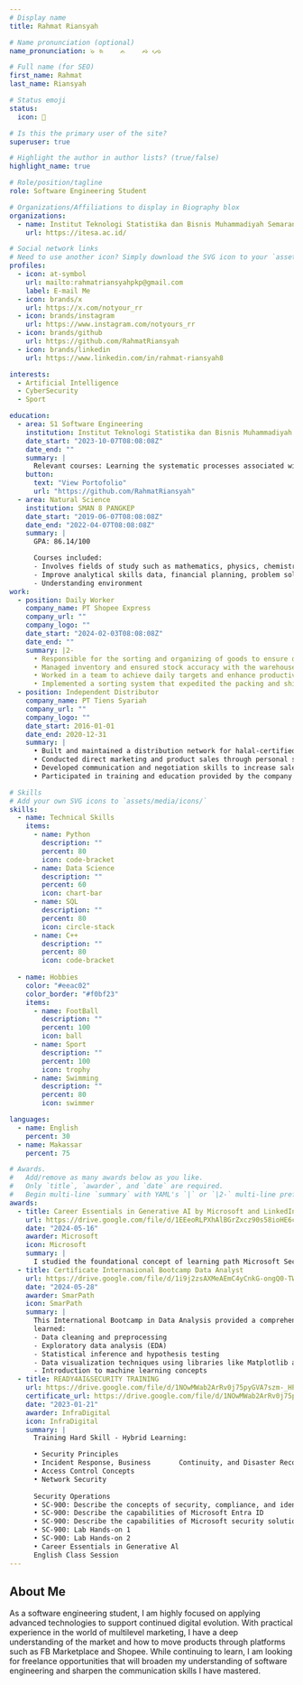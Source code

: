 ```yaml
---
# Display name
title: Rahmat Riansyah

# Name pronunciation (optional)
name_pronunciation: ᨔᨗ ᨑᨗ    ᨊ    ᨄ ᨌᨙ

# Full name (for SEO)
first_name: Rahmat
last_name: Riansyah

# Status emoji
status:
  icon: 🐺

# Is this the primary user of the site?
superuser: true

# Highlight the author in author lists? (true/false)
highlight_name: true

# Role/position/tagline
role: Software Engineering Student

# Organizations/Affiliations to display in Biography blox
organizations:
  - name: Institut Teknologi Statistika dan Bisnis Muhammadiyah Semarang
    url: https://itesa.ac.id/

# Social network links
# Need to use another icon? Simply download the SVG icon to your `assets/media/icons/` folder.
profiles:
  - icon: at-symbol
    url: mailto:rahmatriansyahpkp@gmail.com
    label: E-mail Me
  - icon: brands/x
    url: https://x.com/notyour_rr
  - icon: brands/instagram
    url: https://www.instagram.com/notyours_rr
  - icon: brands/github
    url: https://github.com/RahmatRiansyah
  - icon: brands/linkedin
    url: https://www.linkedin.com/in/rahmat-riansyah8

interests:
  - Artificial Intelligence
  - CyberSecurity
  - Sport

education:
  - area: S1 Software Engineering
    institution: Institut Teknologi Statistika dan Bisnis Muhammadiyah Semarang
    date_start: "2023-10-07T08:08:08Z"
    date_end: ""
    summary: |
      Relevant courses: Learning the systematic processes associated with project design, programming languages, development, testing, maintenance, and software management. Able to maintain high GPAs at both of his studies with many involvements in organizations.
    button:
      text: "View Portofolio"
      url: "https://github.com/RahmatRiansyah"
  - area: Natural Science
    institution: SMAN 8 PANGKEP
    date_start: "2019-06-07T08:08:08Z"
    date_end: "2022-04-07T08:08:08Z"
    summary: |
      GPA: 86.14/100

      Courses included:
      - Involves fields of study such as mathematics, physics, chemistry, and biology. 
      - Improve analytical skills data, financial planning, problem solving, scientific research, product development.
      - Understanding environment
work:
  - position: Daily Worker
    company_name: PT Shopee Express
    company_url: ""
    company_logo: ""
    date_start: "2024-02-03T08:08:08Z"
    date_end: ""
    summary: |2-
      • Responsible for the sorting and organizing of goods to ensure delivery efficiency. 
      • Managed inventory and ensured stock accuracy with the warehouse management system. 
      • Worked in a team to achieve daily targets and enhance productivity. 
      • Implemented a sorting system that expedited the packing and shipping process
  - position: Independent Distributor
    company_name: PT Tiens Syariah
    company_url: ""
    company_logo: ""
    date_start: 2016-01-01
    date_end: 2020-12-31
    summary: |
      • Built and maintained a distribution network for halal-certified health products.  
      • Conducted direct marketing and product sales through personal selling strategies in accordance with Sharia principles. 
      • Developed communication and negotiation skills to increase sales and expand the network. 
      • Participated in training and education provided by the company to enhance product knowledge and marketing skills.

# Skills
# Add your own SVG icons to `assets/media/icons/`
skills:
  - name: Technical Skills
    items:
      - name: Python
        description: ""
        percent: 80
        icon: code-bracket
      - name: Data Science
        description: ""
        percent: 60
        icon: chart-bar
      - name: SQL
        description: ""
        percent: 80
        icon: circle-stack
      - name: C++
        description: ""
        percent: 80
        icon: code-bracket
      
  - name: Hobbies
    color: "#eeac02"
    color_border: "#f0bf23"
    items:
      - name: FootBall
        description: ""
        percent: 100
        icon: ball
      - name: Sport
        description: ""
        percent: 100
        icon: trophy
      - name: Swimming
        description: ""
        percent: 80
        icon: swimmer

languages:
  - name: English
    percent: 30
  - name: Makassar
    percent: 75

# Awards.
#   Add/remove as many awards below as you like.
#   Only `title`, `awarder`, and `date` are required.
#   Begin multi-line `summary` with YAML's `|` or `|2-` multi-line prefix and indent 2 spaces below.
awards:
  - title: Career Essentials in Generative AI by Microsoft and LinkedIn
    url: https://drive.google.com/file/d/1EEeoRLPXhAlBGrZxcz90s58ioHE6c1y0/view?usp=sharing
    date: "2024-05-16"
    awarder: Microsoft
    icon: Microsoft
    summary: |
      I studied the foundational concept of learning path Microsoft Security, Compliance, and Identity Fundamentals: Describe the concepts of security, compliance, and identity
  - title: Certificate Internasional Bootcamp Data Analyst
    url: https://drive.google.com/file/d/1i9j2zsAXMeAEmC4yCnkG-ongQ0-TW580/view?usp=sharing
    date: "2024-05-28"
    awarder: SmarPath
    icon: SmarPath
    summary: |
      This International Bootcamp in Data Analysis provided a comprehensive overview of data analysis techniques and tools. Throughout the course, I gained hands-on experience in data manipulation, statistical analysis, and data visualization using popular programming languages such as Python and R. 
      learned:
      - Data cleaning and preprocessing
      - Exploratory data analysis (EDA)
      - Statistical inference and hypothesis testing
      - Data visualization techniques using libraries like Matplotlib and Seaborn
      - Introduction to machine learning concepts
  - title: READY4AI&SECURITY TRAINING
    url: https://drive.google.com/file/d/1NOwMWab2ArRv0j75pyGVA7szm-_HP9ab/view?usp=drive_link
    certificate_url: https://drive.google.com/file/d/1NOwMWab2ArRv0j75pyGVA7szm-_HP9ab/view?usp=drive_link
    date: "2023-01-21"
    awarder: InfraDigital
    icon: InfraDigital
    summary: |
      Training Hard Skill - Hybrid Learning:

      • Security Principles
      • Incident Response, Business       Continuity, and Disaster Recovery Concepts
      • Access Control Concepts
      • Network Security 
      
      Security Operations
      • SC-900: Describe the concepts of security, compliance, and identity
      • SC-900: Describe the capabilities of Microsoft Entra ID   
      • SC-900: Describe the capabilities of Microsoft security solutions SC-900: Describe the capabilities of Microsoft compliance solutions
      • SC-900: Lab Hands-on 1
      • SC-900: Lab Hands-on 2
      • Career Essentials in Generative Al
      English Class Session
---
```


## About Me

As a software engineering student, I am highly focused on applying advanced technologies to support continued digital evolution. With practical experience in the world of multilevel marketing, I have a deep understanding of the market and how to move products through platforms such as FB Marketplace and Shopee. While continuing to learn, I am looking for freelance opportunities that will broaden my understanding of software engineering and sharpen the communication skills I have mastered.
